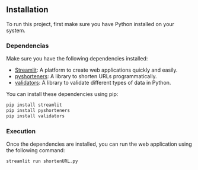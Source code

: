 ## Installation

To run this project, first make sure you have Python installed on your system.

### Dependencias

Make sure you have the following dependencies installed:

- [Streamlit](https://streamlit.io/): A platform to create web applications quickly and easily.
- [pyshorteners](https://pyshorteners.readthedocs.io/en/latest/): A library to shorten URLs programmatically.
- [validators](https://yozachar.github.io/pyvalidators/stable/): A library to validate different types of data in Python.

You can install these dependencies using pip:

```bash
pip install streamlit
pip install pyshorteners
pip install validators
```

### Execution


Once the dependencies are installed, you can run the web application using the following command:

```bash
streamlit run shortenURL.py
```